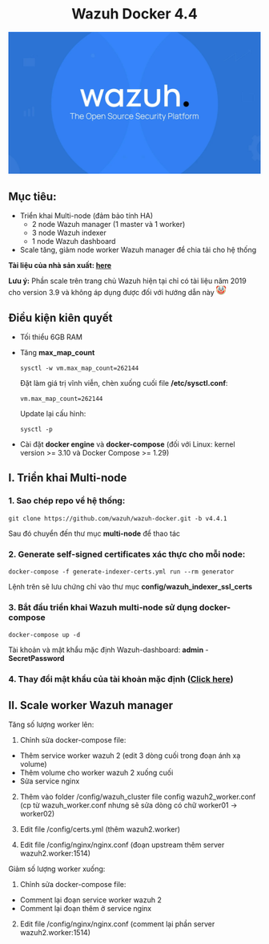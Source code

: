 <h1 style="text-align: center;">Wazuh Docker 4.4</h1>
<img src="Picture/wazuh-image.png">

## Mục tiêu:
- Triển khai Multi-node (đảm bảo tính HA)
  - 2 node Wazuh manager (1 master và 1 worker)
  - 3 node Wazuh indexer
  - 1 node Wazuh dashboard
- Scale tăng, giảm node worker Wazuh manager để chia tải cho hệ thống

**Tài liệu của nhà sản xuất: [here](https://documentation.wazuh.com/current/deployment-options/docker/index.html)**

**Lưu ý:** Phần scale trên trang chủ Wazuh hiện tại chỉ có tài liệu năm 2019 cho version 3.9 và không áp dụng được đối với hướng dẫn này <img src="Picture/chuma%20hme.jpg"  width="20" height="20">

## Điều kiện kiên quyết
- Tối thiểu 6GB RAM
- Tăng **max_map_count**
    ```console
    sysctl -w vm.max_map_count=262144
    ```
    Đặt làm giá trị vĩnh viễn, chèn xuống cuối file **/etc/sysctl.conf**:

    ```console
    vm.max_map_count=262144
    ```
    Update lại cấu hình:
    ```console
    sysctl -p
    ```
- Cài đặt **docker engine** và **docker-compose** (đối với Linux: kernel version >= 3.10 và Docker Compose >= 1.29)

## I. Triển khai Multi-node
### 1. Sao chép repo về hệ thống:
```console
git clone https://github.com/wazuh/wazuh-docker.git -b v4.4.1
```
Sau đó chuyển đến thư mục **multi-node** để thao tác

### 2. Generate self-signed certificates xác thực cho mỗi node:
```console
docker-compose -f generate-indexer-certs.yml run --rm generator
```
Lệnh trên sẽ lưu chứng chỉ vào thư mục **config/wazuh_indexer_ssl_certs**

### 3. Bắt đầu triển khai Wazuh multi-node sử dụng **docker-compose**
```console
docker-compose up -d
```
Tài khoản và mật khẩu mặc định Wazuh-dashboard: **admin** - **SecretPassword**
### 4. Thay đổi mật khẩu của tài khoản mặc định ([Click here](https://documentation.wazuh.com/current/deployment-options/docker/wazuh-container.html#change-the-password-of-an-existing-user))

## II. Scale worker Wazuh manager
Tăng số lượng worker lên:
1. Chỉnh sửa docker-compose file:
  - Thêm service worker wazuh 2 (edit 3 dòng cuối trong đoạn ánh xạ volume)
  - Thêm volume cho worker wazuh 2 xuống cuối
  - Sửa service nginx

2. Thêm vào folder /config/wazuh_cluster file config wazuh2_worker.conf (cp từ wazuh_worker.conf nhưng sẽ sửa dòng có chữ worker01 -> worker02)

3. Edit file /config/certs.yml (thêm wazuh2.worker)

4. Edit file /config/nginx/nginx.conf (đoạn upstream thêm server wazuh2.worker:1514)

Giảm số lượng worker xuống:
1. Chỉnh sửa docker-compose file:
  - Comment lại đoạn service worker wazuh 2
  - Comment lại đoạn thêm ở service nginx

2. Edit file /config/nginx/nginx.conf (comment lại phần server wazuh2.worker:1514)